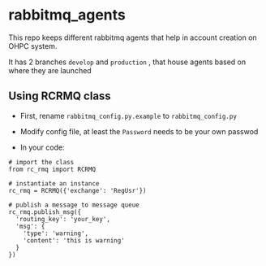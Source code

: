 # rabbitmq_agents

This repo keeps different rabbitmq agents that help in account creation on OHPC system.

It has 2 branches ```develop``` and ```production``` , that house agents based on where they are launched

## Using RCRMQ class

- First, rename `rabbitmq_config.py.example` to `rabbitmq_config.py`

- Modify config file, at least the `Password` needs to be your own passwod

- In your code:

```
# import the class
from rc_rmq import RCRMQ

# instantiate an instance
rc_rmq = RCRMQ({'exchange': 'RegUsr'})

# publish a message to message queue
rc_rmq.publish_msg({
  'routing_key': 'your_key',
  'msg': {
    'type': 'warning',
    'content': 'this is warning'
  }
})
```
